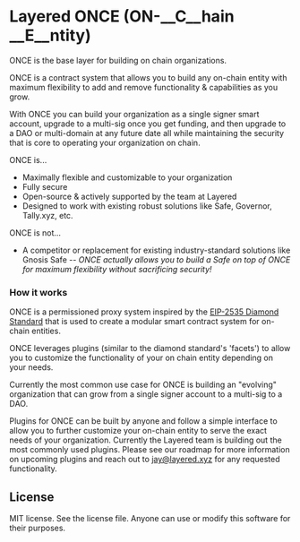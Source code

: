 # Layered ONCE (__ON__-__C__hain __E__ntity)

ONCE is the base layer for building on chain organizations.

ONCE is a contract system that allows you to build any on-chain entity with maximum flexibility to add and remove functionality & capabilities as you grow. 

With ONCE you can build your organization as a single signer smart account, upgrade to a multi-sig once you get funding, and then upgrade to a DAO or multi-domain at any future date all while maintaining the security that is core to operating your organization on chain. 

ONCE is...
- Maximally flexible and customizable to your organization
- Fully secure
- Open-source & actively supported by the team at Layered
- Designed to work with existing robust solutions like Safe, Governor, Tally.xyz, etc.

ONCE is not...
- A competitor or replacement for existing industry-standard solutions like Gnosis Safe -- _ONCE actually allows you to build a Safe on top of ONCE for maximum flexibility without sacrificing security!_

### How it works
ONCE is a permissioned proxy system inspired by the [EIP-2535 Diamond Standard](https://github.com/ethereum/EIPs/issues/2535) that is used to create a modular smart contract system for on-chain entities.

ONCE leverages plugins (similar to the diamond standard's 'facets') to allow you to customize the functionality of your on chain entity depending on your needs.

Currently the most common use case for ONCE is building an "evolving" organization that can grow from a single signer account to a multi-sig to a DAO.

Plugins for ONCE can be built by anyone and follow a simple interface to allow you to further customize your on-chain entity to serve the exact needs of your organization. Currently the Layered team is building out the most commonly used plugins. Please see our roadmap for more information on upcoming plugins and reach out to jay@layered.xyz for any requested functionality. 

## License

MIT license. See the license file.
Anyone can use or modify this software for their purposes.

